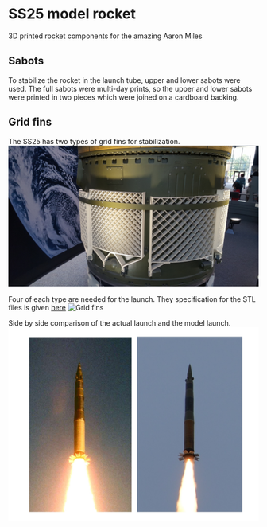 # SS25 model rocket
3D printed rocket components for the amazing Aaron Miles

## Sabots
To stabilize the rocket in the launch tube, upper and lower sabots were used. The full sabots were multi-day prints, so the upper and lower sabots were printed in two pieces which were joined on a cardboard backing.

## Grid fins
The SS25 has two types of grid fins for stabilization. 
![Picture from Air and Space Museum](SS25_grid_fins_smithsonian.jpg)

Four of each type are needed for the launch. They specification for the STL files is given [here](SS25_grid_fins.pdf)
![Grid fins](SS25_grid_fin_print.jpg)

Side by side comparison of the actual launch and the model launch.
![Real and model](SS25_launch_comparison.jpg)
